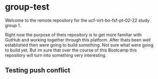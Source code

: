 # group-test
Welcome to the remote repository for the ucf-virt-bo-fsf-pt-02-22 study group 1.

Right now the purpose of theis repository is to get more familiar with GutHub and working together through this platform. 
After thats been well established then were going to build something. Not sure what were going to build yet, But im sure that over the course of this Bootcamp this repository will turn into something very interesting. 


## Testing push conflict